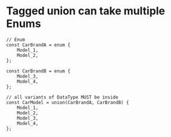 # Tagged union can take multiple Enums

```zig
// Enum
const CarBrandA = enum {
    Model_1,
    Model_2,
};

const CarBrandB = enum {
    Model_3,
    Model_4,
};

// all variants of DataType MUST be inside
const CarModel = union(CarBrandA, CarBrandB) {
    Model_1,
    Model_2,
    Model_3,
    Model_4,
};
```
